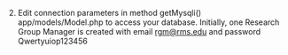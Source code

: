 2. Edit connection parameters in method getMysqli() app/models/Model.php to access your database.
Initially, one Research Group Manager is created with email rgm@rms.edu and password Qwertyuiop123456
